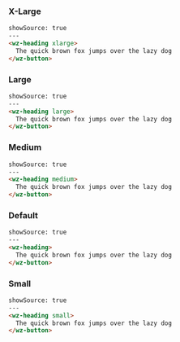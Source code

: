 ### X-Large
```html
showSource: true
---
<wz-heading xlarge>
  The quick brown fox jumps over the lazy dog
</wz-button>
```

### Large
```html
showSource: true
---
<wz-heading large>
  The quick brown fox jumps over the lazy dog
</wz-button>
```

### Medium
```html
showSource: true
---
<wz-heading medium>
  The quick brown fox jumps over the lazy dog
</wz-button>
```

### Default
```html
showSource: true
---
<wz-heading>
  The quick brown fox jumps over the lazy dog
</wz-button>
```

### Small
```html
showSource: true
---
<wz-heading small>
  The quick brown fox jumps over the lazy dog
</wz-button>
```




